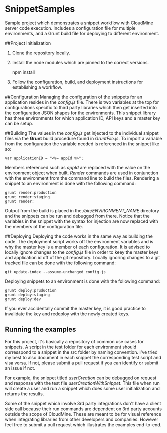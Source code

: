 # SnippetSamples
Sample project which demonstrates a snippet workflow with CloudMine server code execution. Includes a configuration file for multiple environments, and a Grunt build file for deploying to different environment.

##Project Initialization
1. Clone the repository locally.
2. Install the node modules which are pinned to the correct versions.

    npm install

3. Follow the configuration, build, and deployment instructions for establishing a workflow.

##Configuration
Managing the configuration of the snippets for an application resides in the *config.js* file. There is two variables at the top for configurations specific to third party libraries which then get inserted into the configuration JSON shapes for the environments. This snippet library has three environments for which application ID, API keys and a master key can be setup. 

##Building
The values in the *config.js* get injected to the individual snippet files via the **Grunt** build procedure found in *GruntFile.js*. To import a variable from the configuration the variable needed is referenced in the snippet like so:

    var applicationID = "<%= appId %>";
    
Members referenced such as *appId* are replaced with the value on the environment object when built. *Render* commands are used in conjunction with the environment from the command line to build the files. Rendering a snippet to an environment is done with the following command:

    grunt render:production
    grunt render:staging
    grunt render:
    
Output from the build is placed in the */bin/ENVIRONMENT_NAME* directory and the snippets can be run and debugged from there. Notice that the variables in the snippet with the syntax for injection are now replaced with the members of the configuration file.

##Deploying
Deploying the code works in the same way as building the code. The deployment script works off the environment variables and is why the master key is a member of each configuration. It is advised to locally ignore changes to the *config.js* file in order to keey the master keys and application id off of the git repository. Locally ignoring changes to a git tracked file can be done with the following command:

    git update-index --assume-unchanged config.js

Deploying snippets to an environment is done with the following command:

    grunt deploy:pruduction
    grunt deploy:staging
    grunt deploy:dev
    
If you ever accidentally commit the master key, it is good practice to invalidate the key and redeploy with the newly created keys.

## Running the examples
For this project, it's basically a repository of common use cases for snippets. A script in the test folder for each environment should corresspond to a snippet in the src folder  by naming convention. I've tried my best to also document in each snippet the corresponding test script and visa versa. If not, please submit a pull request if you can identify or submit an issue if not.

For example, the snippet titled *userCreation* can be debugged on request and response with the test file *userCreationWithSnippet*. This file when run will create a user and run a snippet which does some user initialization and returns the results.

Some of the snippet which involve 3rd party integrations don't have a client side call because their run commands are dependent on 3rd party accounts outside the scope of CloudMine. These are meant to be for visual reference when integrating libraries from other developers and companies. However feel free to submit a pull request which illustrates the examples end-to-end.
